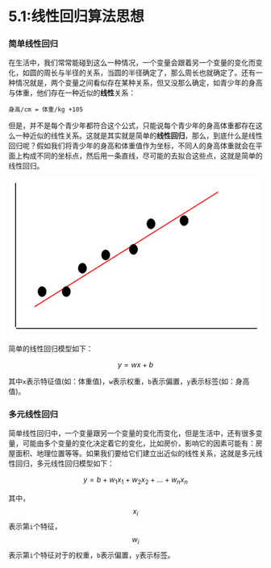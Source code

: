 # 5.1:线性回归算法思想

### 简单线性回归

在生活中，我们常常能碰到这么一种情况，一个变量会跟着另一个变量的变化而变化，如圆的周长与半径的关系，当圆的半径确定了，那么周长也就确定了。还有一种情况就是，两个变量之间看似存在某种关系，但又没那么确定，如青少年的身高与体重，他们存在一种近似的**线性**关系：

`身高/cm = 体重/kg +105`

但是，并不是每个青少年都符合这个公式，只能说每个青少年的身高体重都存在这么一种近似的线性关系。这就是其实就是简单的**线性回归**，那么，到底什么是线性回归呢？假如我们将青少年的身高和体重值作为坐标，不同人的身高体重就会在平面上构成不同的坐标点，然后用一条直线，尽可能的去拟合这些点，这就是简单的线性回归。

![lr1](lr1.jpg)

简单的线性回归模型如下：

$$
y = wx+b
$$

其中`x`表示特征值(如：体重值)，`w`表示权重，`b`表示偏置，`y`表示标签(如：身高值)。

### 多元线性回归

简单线性回归中，一个变量跟另一个变量的变化而变化，但是生活中，还有很多变量，可能由多个变量的变化决定着它的变化，比如房价，影响它的因素可能有：房屋面积、地理位置等等。如果我们要给它们建立出近似的线性关系，这就是多元线性回归，多元线性回归模型如下：

$$
y=b+w_1x_1+w_2x_2+...+w_nx_n
$$

其中，$$x_i$$表示第`i`个特征，$$w_i$$表示第`i`个特征对于的权重，`b`表示偏置，`y`表示标签。